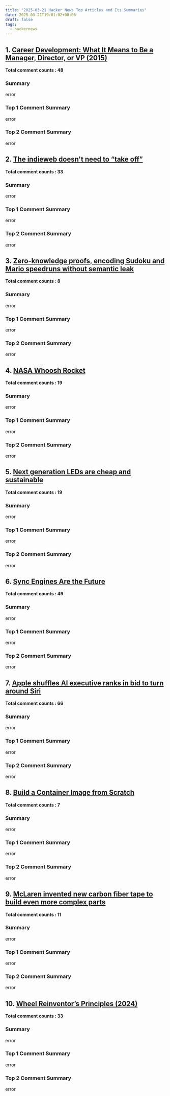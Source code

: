 ```yaml
---
title: "2025-03-21 Hacker News Top Articles and Its Summaries"
date: 2025-03-21T19:01:02+08:06
draft: false
tags:
  - hackernews
---
```


## 1. [Career Development: What It Means to Be a Manager, Director, or VP (2015)](https://news.ycombinator.com/item?id=43434093)

**Total comment counts : 48**

### Summary

 error

### Top 1 Comment Summary

 error

### Top 2 Comment Summary

 error

## 2. [The indieweb doesn't need to “take off”](https://news.ycombinator.com/item?id=43431068)

**Total comment counts : 33**

### Summary

 error

### Top 1 Comment Summary

 error

### Top 2 Comment Summary

 error

## 3. [Zero-knowledge proofs, encoding Sudoku and Mario speedruns without semantic leak](https://news.ycombinator.com/item?id=43394591)

**Total comment counts : 8**

### Summary

 error

### Top 1 Comment Summary

 error

### Top 2 Comment Summary

 error

## 4. [NASA Whoosh Rocket](https://news.ycombinator.com/item?id=43402058)

**Total comment counts : 19**

### Summary

 error

### Top 1 Comment Summary

 error

### Top 2 Comment Summary

 error

## 5. [Next generation LEDs are cheap and sustainable](https://news.ycombinator.com/item?id=43384697)

**Total comment counts : 19**

### Summary

 error

### Top 1 Comment Summary

 error

### Top 2 Comment Summary

 error

## 6. [Sync Engines Are the Future](https://news.ycombinator.com/item?id=43397640)

**Total comment counts : 49**

### Summary

 error

### Top 1 Comment Summary

 error

### Top 2 Comment Summary

 error

## 7. [Apple shuffles AI executive ranks in bid to turn around Siri](https://news.ycombinator.com/item?id=43431675)

**Total comment counts : 66**

### Summary

 error

### Top 1 Comment Summary

 error

### Top 2 Comment Summary

 error

## 8. [Build a Container Image from Scratch](https://news.ycombinator.com/item?id=43396172)

**Total comment counts : 7**

### Summary

 error

### Top 1 Comment Summary

 error

### Top 2 Comment Summary

 error

## 9. [McLaren invented new carbon fiber tape to build even more complex parts](https://news.ycombinator.com/item?id=43388024)

**Total comment counts : 11**

### Summary

 error

### Top 1 Comment Summary

 error

### Top 2 Comment Summary

 error

## 10. [Wheel Reinventor’s Principles (2024)](https://news.ycombinator.com/item?id=43434730)

**Total comment counts : 33**

### Summary

 error

### Top 1 Comment Summary

 error

### Top 2 Comment Summary

 error

